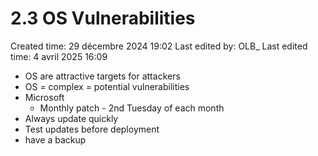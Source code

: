 # 2.3 OS Vulnerabilities

Created time: 29 décembre 2024 19:02
Last edited by: OLB_
Last edited time: 4 avril 2025 16:09

- OS are attractive targets for attackers
- OS = complex = potential vulnerabilities
- Microsoft
    - Monthly patch - 2nd Tuesday of each month
- Always update quickly
- Test updates before deployment
- have a backup